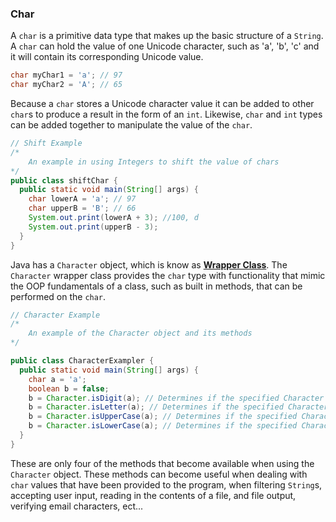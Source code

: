 ### Char

A `char` is a primitive data type that makes up the basic structure of a `String`. A `char` can hold the value of one Unicode character, such as 'a', 'b', 'c' and it will contain its corresponding Unicode value.  

```java
char myChar1 = 'a'; // 97
char myChar2 = 'A'; // 65
```

Because a `char` stores a Unicode character value it can be added to other `char`s to produce a result in the form of an `int`. Likewise, `char` and `int` types can be added together to manipulate the value of the `char`. 

```java
// Shift Example
/*
	An example in using Integers to shift the value of chars
*/
public class shiftChar {
  public static void main(String[] args) {
    char lowerA = 'a'; // 97
    char upperB = 'B'; // 66
    System.out.print(lowerA + 3); //100, d
    System.out.print(upperB - 3);
  }
}
```

Java has a `Character` object, which is know as **<u>Wrapper Class</u>**.  The `Character` wrapper class provides the `char` type with functionality that mimic the OOP fundamentals of a class, such as built in methods, that can be performed on the `char`.

```java
// Character Example
/*
	An example of the Character object and its methods
*/

public class CharacterExampler {
  public static void main(String[] args) {
    char a = 'a';
    boolean b = false;
   	b = Character.isDigit(a); // Determines if the specified Character 'a' is a digit
    b = Character.isLetter(a); // Determines if the specified Character 'a' is a letter
    b = Character.isUpperCase(a); // Determines if the specified Character 'a' is upper case
    b = Character.isLowerCase(a); // Determines if the specified Character 'a' is lower case
  }
}
```

These are only four of the methods that become available when using the `Character` object. These methods can become useful when dealing with `char` values that have been provided to the program, when filtering `String`s, accepting user input, reading in the contents of a file, and file output, verifying email characters, ect...